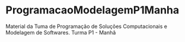 # ProgramacaoModelagemP1Manha
Material da Tuma de Programação de Soluções Computacionais e Modelagem de Softwares. Turma P1 - Manhã
